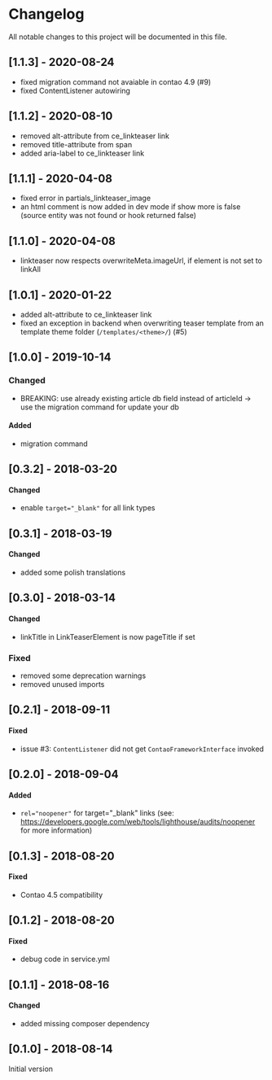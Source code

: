 # Changelog
All notable changes to this project will be documented in this file.

## [1.1.3] - 2020-08-24
- fixed migration command not avaiable in contao 4.9 (#9)
- fixed ContentListener autowiring

## [1.1.2] - 2020-08-10
- removed alt-attribute from ce_linkteaser link
- removed title-attribute from span
- added aria-label to ce_linkteaser link

## [1.1.1] - 2020-04-08
- fixed error in partials_linkteaser_image
- an html comment is now added in dev mode if show more is false (source entity was not found or hook returned false)

## [1.1.0] - 2020-04-08
- linkteaser now respects overwriteMeta.imageUrl, if element is not set to linkAll

## [1.0.1] - 2020-01-22
- added alt-attribute to ce_linkteaser link
- fixed an exception in backend when overwriting teaser template from an template theme folder (`/templates/<theme>/`) (#5)

## [1.0.0] - 2019-10-14

### Changed
* BREAKING: use already existing article db field instead of articleId -> use the migration command for update your db

#### Added
* migration command


## [0.3.2] - 2018-03-20

#### Changed
* enable `target="_blank"` for all link types

## [0.3.1] - 2018-03-19

#### Changed
* added some polish translations

## [0.3.0] - 2018-03-14

#### Changed
* linkTitle in LinkTeaserElement is now pageTitle if set

### Fixed
* removed some deprecation warnings
* removed unused imports

## [0.2.1] - 2018-09-11

#### Fixed
* issue #3: `ContentListener` did not get `ContaoFrameworkInterface` invoked

## [0.2.0] - 2018-09-04

#### Added
* `rel="noopener"` for target="_blank" links (see: https://developers.google.com/web/tools/lighthouse/audits/noopener for more information)

## [0.1.3] - 2018-08-20

#### Fixed
* Contao 4.5 compatibility

## [0.1.2] - 2018-08-20

#### Fixed
* debug code in service.yml

## [0.1.1] - 2018-08-16

#### Changed
* added missing composer dependency

## [0.1.0] - 2018-08-14

Initial version


